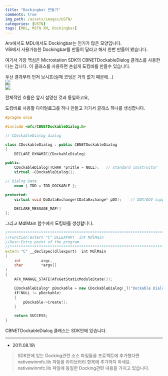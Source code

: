 ```yaml
---
title: "Dockingbar 만들기"
comments: true 
img_path: /assets/images/USTN/
categories: [USTN]
tags: [MDL, MSTN XM, Dockingbar]
---
```


Arx에서도 MDL에서도 Dockingbar는 인기가 많은 모양입니다.\
V8i에서 사용가능한 Dockingbar를 만들어 달라고 해서 한번 만들어 봤습니다.


여기서 가장 핵심은 Microstation SDK의 CBNETDockableDialog 클래스를 사용한다는 겁니다.
이 클래스를 사용하면 손쉽게 도킹바를 만들수 있습니다.


우선 결과부터 먼저 보시죠(실제 코딩은 거의 없기 때문에...)\
![](2011-07-05-61.png)\
![](2011-07-05-62.png)

       
전체적인 흐름은 앞서 설명한 것과 동일하고요,


도킹바로 사용할 다이얼로그를 하나 만들고 거기서 클래스 하나를 생성합니다.
```cpp
#pragma once

#include <mfc/CBNETDockableDialog.h>

// CDockableDialog dialog

class CDockableDialog : public CBNETDockableDialog
{
    DECLARE_DYNAMIC(CDockableDialog)

public:
    CDockableDialog(TCHAR *pTitle = NULL);   // standard constructor
    virtual ~CDockableDialog();

// Dialog Data
    enum { IDD = IDD_DOCKABLE };

protected:
    virtual void DoDataExchange(CDataExchange* pDX);    // DDX/DDV support

    DECLARE_MESSAGE_MAP()
};
```

그리고 MdlMain 함수에서 도킹바를 생성합니다.
```cpp
/*******************************************************************************************/
//Function:extern "C" DLLEXPORT  int MdlMain
//Desc:Entry point of the program.
//******************************************************************************************/
extern "C" __declspec(dllexport)  int MdlMain
(
    int         argc,
    char        *argv[]
)
{
    AFX_MANAGE_STATE(AfxGetStaticModuleState());

    CDockableDialog* pDockable = new CDockableDialog(_T("Dockable Dialog"));
    if(NULL != pDockable)
    {
        pDockable->Create();
    }

    return SUCCESS;
}
```

CBNETDockableDialog 클래스는 SDK안에 있습니다.


---
* 2011.08.19\
> SDK안에 있는 Docking관련 소스 파일들을 프로젝트에 추가했다면
> nativewinmfc.lib 파일을 라이브러리 항목에 추가하지 마세요.
> nativewinmfc.lib 파일에 동일한 Docking관련 내용을 가지고 있습니다. 